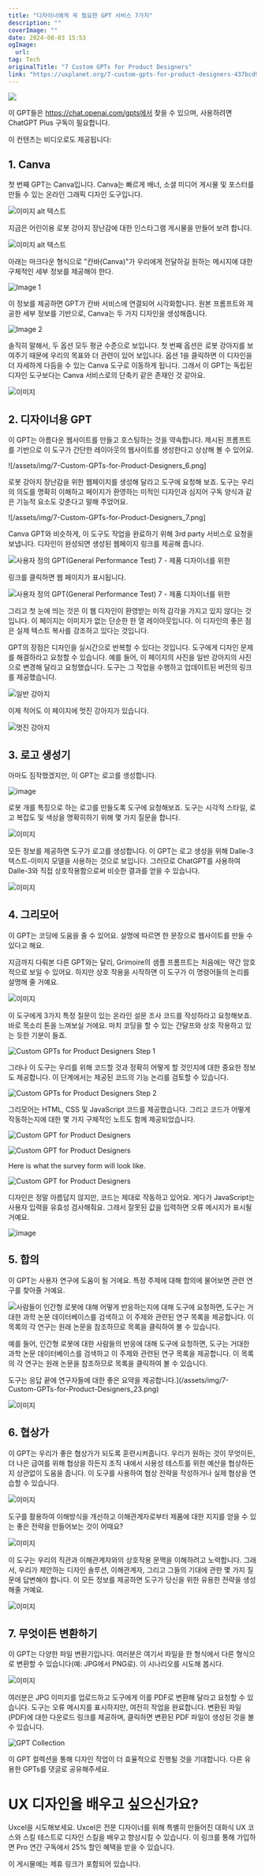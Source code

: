 ```yaml
---
title: "디자이너에게 꼭 필요한 GPT 서비스 7가지"
description: ""
coverImage: ""
date: 2024-08-03 15:53
ogImage: 
  url: 
tag: Tech
originalTitle: "7 Custom GPTs for Product Designers"
link: "https://uxplanet.org/7-custom-gpts-for-product-designers-437bcd92e2ba"
---
```




<img src="/assets/img/7-Custom-GPTs-for-Product-Designers_0.png" />

이 GPT들은 https://chat.openai.com/gpts에서 찾을 수 있으며, 사용하려면 ChatGPT Plus 구독이 필요합니다.

이 컨텐츠는 비디오로도 제공됩니다:

## 1. Canva

<div class="content-ad"></div>

첫 번째 GPT는 Canva입니다. Canva는 빠르게 배너, 소셜 미디어 게시물 및 포스터를 만들 수 있는 온라인 그래픽 디자인 도구입니다.

![이미지 alt 텍스트](/assets/img/7-Custom-GPTs-for-Product-Designers_1.png)

지금은 어린이용 로봇 강아지 장난감에 대한 인스타그램 게시물을 만들어 보려 합니다.

![이미지 alt 텍스트](/assets/img/7-Custom-GPTs-for-Product-Designers_2.png)

<div class="content-ad"></div>

아래는 마크다운 형식으로 "칸바(Canva)"가 우리에게 전달하길 원하는 메시지에 대한 구체적인 세부 정보를 제공해야 한다.

![Image 1](/assets/img/7-Custom-GPTs-for-Product-Designers_3.png)

이 정보를 제공하면 GPT가 칸바 서비스에 연결되어 시각화합니다. 원본 프롬프트와 제공한 세부 정보를 기반으로, Canva는 두 가지 디자인을 생성해줍니다.

![Image 2](/assets/img/7-Custom-GPTs-for-Product-Designers_4.png)

<div class="content-ad"></div>

솔직히 말해서, 두 옵션 모두 평균 수준으로 보입니다. 첫 번째 옵션은 로봇 강아지를 보여주기 때문에 우리의 목표와 더 관련이 있어 보입니다. 옵션 1을 클릭하면 이 디자인을 더 자세하게 다듬을 수 있는 Canva 도구로 이동하게 됩니다. 그래서 이 GPT는 독립된 디자인 도구보다는 Canva 서비스로의 단축키 같은 존재인 것 같아요.

![이미지](/assets/img/7-Custom-GPTs-for-Product-Designers_5.png)

## 2. 디자이너용 GPT

이 GPT는 아름다운 웹사이트를 만들고 호스팅하는 것을 약속합니다. 제시된 프롬프트를 기반으로 이 도구가 간단한 레이아웃의 웹사이트를 생성한다고 상상해 볼 수 있어요.

<div class="content-ad"></div>

![/assets/img/7-Custom-GPTs-for-Product-Designers_6.png]

로봇 강아지 장난감을 위한 웹페이지를 생성해 달라고 도구에 요청해 보죠. 도구는 우리의 의도를 명확히 이해하고 페이지가 환영하는 미적인 디자인과 심지어 구독 양식과 같은 기능적 요소도 갖춘다고 말해 주었어요.

![/assets/img/7-Custom-GPTs-for-Product-Designers_7.png]

Canva GPT와 비슷하게, 이 도구도 작업을 완료하기 위해 3rd party 서비스로 요청을 보냅니다. 디자인이 완성되면 생성된 웹페이지 링크를 제공해 줍니다.

<div class="content-ad"></div>

![사용자 정의 GPT(General Performance Test) 7 - 제품 디자이너를 위한](/assets/img/7-Custom-GPTs-for-Product-Designers_8.png)

링크를 클릭하면 웹 페이지가 표시됩니다.

![사용자 정의 GPT(General Performance Test) 7 - 제품 디자이너를 위한](/assets/img/7-Custom-GPTs-for-Product-Designers_9.png)

그리고 첫 눈에 띄는 것은 이 웹 디자인이 환영받는 미적 감각을 가지고 있지 않다는 것입니다. 이 페이지는 이미지가 없는 단순한 한 열 레이아웃입니다. 이 디자인의 좋은 점은 실제 텍스트 복사를 강조하고 있다는 것입니다.

<div class="content-ad"></div>

GPT의 장점은 디자인을 실시간으로 반복할 수 있다는 것입니다. 도구에게 디자인 문제를 해결하라고 요청할 수 있습니다. 예를 들어, 이 페이지의 사진을 일반 강아지의 사진으로 변경해 달라고 요청했습니다. 도구는 그 작업을 수행하고 업데이트된 버전의 링크를 제공했습니다.

![일반 강아지](/assets/img/7-Custom-GPTs-for-Product-Designers_10.png)

이제 적어도 이 페이지에 멋진 강아지가 있습니다.

![멋진 강아지](/assets/img/7-Custom-GPTs-for-Product-Designers_11.png)

<div class="content-ad"></div>

## 3. 로고 생성기

아마도 짐작했겠지만, 이 GPT는 로고를 생성합니다.

![image](/assets/img/7-Custom-GPTs-for-Product-Designers_12.png)

로봇 개를 특징으로 하는 로고를 만들도록 도구에 요청해보죠. 도구는 시각적 스타일, 로고 복잡도 및 색상을 명확히하기 위해 몇 가지 질문을 합니다.

<div class="content-ad"></div>

![이미지](/assets/img/7-Custom-GPTs-for-Product-Designers_13.png)

모든 정보를 제공하면 도구가 로고를 생성합니다. 이 GPT는 로고 생성을 위해 Dalle-3 텍스트-이미지 모델을 사용하는 것으로 보입니다. 그러므로 ChatGPT를 사용하여 Dalle-3와 직접 상호작용함으로써 비슷한 결과를 얻을 수 있습니다.

![이미지](/assets/img/7-Custom-GPTs-for-Product-Designers_14.png)

## 4. 그리모어

<div class="content-ad"></div>

이 GPT는 코딩에 도움을 줄 수 있어요. 설명에 따르면 한 문장으로 웹사이트를 만들 수 있다고 해요.

지금까지 다뤄본 다른 GPT와는 달리, Grimoire의 샘플 프롬프트는 처음에는 약간 암호적으로 보일 수 있어요. 하지만 상호 작용을 시작하면 이 도구가 이 명령어들의 논리를 설명해 줄 거예요.

![이미지](/assets/img/7-Custom-GPTs-for-Product-Designers_15.png)

이 도구에게 3가지 특정 질문이 있는 온라인 설문 조사 코드를 작성하라고 요청해보죠. 바로 목소리 톤을 느껴보실 거에요. 마치 코딩을 할 수 있는 간달프와 상호 작용하고 있는 듯한 기분이 들죠.

<div class="content-ad"></div>

![Custom GPTs for Product Designers Step 1](/assets/img/7-Custom-GPTs-for-Product-Designers_16.png)

그러나 이 도구는 우리를 위해 코드할 것과 정확히 어떻게 할 것인지에 대한 중요한 정보도 제공합니다. 이 단계에서는 제공된 코드의 기능 논리를 검토할 수 있습니다.

![Custom GPTs for Product Designers Step 2](/assets/img/7-Custom-GPTs-for-Product-Designers_17.png)

그리모어는 HTML, CSS 및 JavaScript 코드를 제공했습니다. 그리고 코드가 어떻게 작동하는지에 대한 몇 가지 구체적인 노트도 함께 제공되었습니다.

<div class="content-ad"></div>

![Custom GPT for Product Designers](/assets/img/7-Custom-GPTs-for-Product-Designers_18.png)

![Custom GPT for Product Designers](/assets/img/7-Custom-GPTs-for-Product-Designers_19.png)

Here is what the survey form will look like.

![Custom GPT for Product Designers](/assets/img/7-Custom-GPTs-for-Product-Designers_20.png)

<div class="content-ad"></div>

디자인은 정말 아름답지 않지만, 코드는 제대로 작동하고 있어요. 게다가 JavaScript는 사용자 입력을 유효성 검사해줘요. 그래서 잘못된 값을 입력하면 오류 메시지가 표시될 거예요.

![image](/assets/img/7-Custom-GPTs-for-Product-Designers_21.png)

## 5. 합의

이 GPT는 사용자 연구에 도움이 될 거에요. 특정 주제에 대해 합의에 물어보면 관련 연구를 찾아줄 거예요.

<div class="content-ad"></div>

![사람들이 인간형 로봇에 대해 어떻게 반응하는지에 대해 도구에 요청하면, 도구는 거대한 과학 논문 데이터베이스를 검색하고 이 주제와 관련된 연구 목록을 제공합니다. 이 목록의 각 연구는 원래 논문을 참조하므로 목록을 클릭하여 볼 수 있습니다.](/assets/img/7-Custom-GPTs-for-Product-Designers_22.png)

예를 들어, 인간형 로봇에 대한 사람들의 반응에 대해 도구에 요청하면, 도구는 거대한 과학 논문 데이터베이스를 검색하고 이 주제와 관련된 연구 목록을 제공합니다. 이 목록의 각 연구는 원래 논문을 참조하므로 목록을 클릭하여 볼 수 있습니다.

도구는 응답 끝에 연구자들에 대한 좋은 요약을 제공합니다.](/assets/img/7-Custom-GPTs-for-Product-Designers_23.png)

<div class="content-ad"></div>

![이미지](/assets/img/7-Custom-GPTs-for-Product-Designers_24.png)

## 6. 협상가

이 GPT는 우리가 좋은 협상가가 되도록 훈련시켜줍니다. 우리가 원하는 것이 무엇이든, 더 나은 급여를 위해 협상을 하든지 조직 내에서 사용성 테스트를 위한 예산을 협상하든지 상관없이 도움을 줍니다. 이 도구를 사용하여 협상 전략을 작성하거나 실제 협상을 연습할 수 있습니다.

![이미지](/assets/img/7-Custom-GPTs-for-Product-Designers_25.png)

<div class="content-ad"></div>

도구를 활용하여 이해방식을 개선하고 이해관계자로부터 제품에 대한 지지를 얻을 수 있는 좋은 전략을 만들어보는 것이 어때요?

![이미지](/assets/img/7-Custom-GPTs-for-Product-Designers_26.png)

이 도구는 우리의 직관과 이해관계자와의 상호작용 문맥을 이해하려고 노력합니다. 그래서, 우리가 제안하는 디자인 솔루션, 이해관계자, 그리고 그들의 기대에 관한 몇 가지 질문에 답변해야 합니다. 이 모든 정보를 제공하면 도구가 당신을 위한 유용한 전략을 생성해줄 거예요.

![이미지](/assets/img/7-Custom-GPTs-for-Product-Designers_27.png)

<div class="content-ad"></div>

## 7. 무엇이든 변환하기

이 GPT는 다양한 파일 변환기입니다. 여러분은 여기서 파일을 한 형식에서 다른 형식으로 변환할 수 있습니다(예: JPG에서 PNG로). 이 시나리오를 시도해 봅시다.

![이미지](/assets/img/7-Custom-GPTs-for-Product-Designers_28.png)

여러분은 JPG 이미지를 업로드하고 도구에게 이를 PDF로 변환해 달라고 요청할 수 있습니다. 도구는 오류 메시지를 표시하지만, 여전히 작업을 완료합니다. 변환된 파일(PDF)에 대한 다운로드 링크를 제공하며, 클릭하면 변환된 PDF 파일이 생성된 것을 볼 수 있습니다.

<div class="content-ad"></div>

![GPT Collection](/assets/img/7-Custom-GPTs-for-Product-Designers_29.png)

이 GPT 컬렉션을 통해 디자인 작업이 더 효율적으로 진행될 것을 기대합니다. 다른 유용한 GPTs를 댓글로 공유해주세요.

# UX 디자인을 배우고 싶으신가요?

Uxcel을 시도해보세요. Uxcel은 전문 디자이너를 위해 특별히 만들어진 대화식 UX 코스와 스킬 테스트로 디자인 스킬을 배우고 향상시킬 수 있습니다. 이 링크를 통해 가입하면 Pro 연간 구독에서 25% 할인 혜택을 받을 수 있습니다.

<div class="content-ad"></div>

이 게시물에는 제휴 링크가 포함되어 있습니다.

```

```
